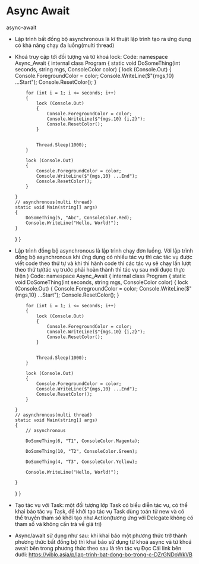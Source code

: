 # Async Await

async-await
-	Lập trình bất đồng bộ asynchronous là kĩ thuật lập trình tạo ra ứng dụng có khả năng chạy đa luồng(multi thread)
-	Khoá truy cập tới đối tượng và từ khoá lock:
Code: namespace Async_Await
{
    internal class Program
    {
        static void DoSomeThing(int seconds, string mgs, ConsoleColor color)
        {
            lock (Console.Out)
            {
                Console.ForegroundColor = color;
                Console.WriteLine($"{mgs,10} ...Start");
                Console.ResetColor();
            }


            for (int i = 1; i <= seconds; i++)
            {
                lock (Console.Out)
                {
                    Console.ForegroundColor = color;
                    Console.WriteLine($"{mgs,10} {i,2}");
                    Console.ResetColor();
                }


                Thread.Sleep(1000);
            }

            lock (Console.Out)
            {
                Console.ForegroundColor = color;
                Console.WriteLine($"{mgs,10} ...End");
                Console.ResetColor();
            }

        }
        // asynchronous(multi thread)
        static void Main(string[] args)
        {
            DoSomeThing(5, "Abc", ConsoleColor.Red);
            Console.WriteLine("Hello, World!");
        }
    }
}
-	Lập trình đồng bộ asynchronous là lập trình chạy đơn luồng. Với lập trình đồng bộ asynchronous khi ứng dụng có nhiều tác vụ thì các tác vụ được viết code theo thứ tự và khi thi hành code thì các tác vụ sẽ chạy lần lượt theo thứ tự(tác vụ trước phải hoàn thành thì tác vụ sau mới được thực hiện )
Code: namespace Async_Await
{
    internal class Program
    {
        static void DoSomeThing(int seconds, string mgs, ConsoleColor color)
        {
            lock (Console.Out)
            {
                Console.ForegroundColor = color;
                Console.WriteLine($"{mgs,10} ...Start");
                Console.ResetColor();
            }


            for (int i = 1; i <= seconds; i++)
            {
                lock (Console.Out)
                {
                    Console.ForegroundColor = color;
                    Console.WriteLine($"{mgs,10} {i,2}");
                    Console.ResetColor();
                }


                Thread.Sleep(1000);
            }

            lock (Console.Out)
            {
                Console.ForegroundColor = color;
                Console.WriteLine($"{mgs,10} ...End");
                Console.ResetColor();
            }

        }
        // asynchronous(multi thread)
        static void Main(string[] args)
        {
            // asynchronous 

            DoSomeThing(6, "T1", ConsoleColor.Magenta);

            DoSomeThing(10, "T2", ConsoleColor.Green);

            DoSomeThing(4, "T3", ConsoleColor.Yellow);

            Console.WriteLine("Hello, World!");

        }
    }
}
-	Tạo tác vụ với Task: một đối tượng lớp Task có biểu diễn tác vụ, có thể khai báo tác vụ Task, để khởi tạo tác vụ Task dùng toán tử new và có thể truyền tham số khởi tạo như Action(tương ứng với Delegate không có tham số và không cần trả về giá trị)
-	Async/await sử dụng như sau: khi khai báo một phương thức trở thành phương thức bất đồng bộ thì khai báo sử dụng từ khoá async và từ khoá await bên trong phương thức theo sau là tên tác vụ 
Đọc Cái link bên dưới:
https://viblo.asia/p/lap-trinh-bat-dong-bo-trong-c-DZrGNDoWkVB
